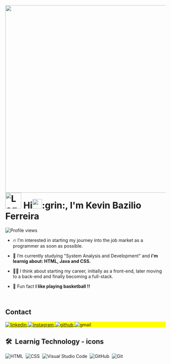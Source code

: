 <img align="right" height="590em" src="https://user-images.githubusercontent.com/103297964/190877943-1758877a-fcdf-47b8-becc-265c03f5ab6b.png"/>
<h1 align="left"> <img width= "50" src="https://user-images.githubusercontent.com/103297964/190863359-30ae6a7d-e762-47ed-b4d0-406628f82dde.jpg" alt="Logo_Kevin">&nbsp;Hi<img src="https://raw.githubusercontent.com/kaueMarques/kaueMarques/master/hi.gif" height="30px">:grin:, I'm Kevin Bazilio Ferreira</h1>
<p align="left"> <img src="https://komarev.com/ghpvc/?username=Diskevin&color=yellow" alt="Profile views" /> </p>

- :fire: I’m interested in starting my journey into the job market as a programmer as soon as possible. 

- :speech_balloon: I’m currently studying "System Analysis and Development" and **i'm learnig about: HTML, Java and CSS.**

- :man_technologist: I think about starting my career, initially as a front-end, later moving to a back-end and finally becoming a full-stack.

- :basketball: Fun fact **I like playing basketball !!**  
<br>

## Contact

<p align="left" style="background:yellow">
  
<a href="https://www.linkedin.com/in/kevin-bazilio-ferreira-b019881a2/" target="_blank">
  <img align="center" src="https://img.shields.io/badge/-Kevin%20Bazilio%20Ferreira-05122A?style=flat&logo=linkedin" alt="linkedin"/>
</a>
  
<a href="https://instagram.com/kevin.bazilio" target="_blank">
 <img align="center" src="https://img.shields.io/badge/-Kevin.Bazilio-05122A?style=flat&logo=instagram" alt="instagram"/>
</a>
  
<a href="https://github.com/Disckevin" target="_blank">
 <img align="center" src="https://img.shields.io/badge/-Diskevin-05122A?style=flat&logo=github" alt="github"/>
</a>
  
<a>
  <img align="center" src="https://img.shields.io/badge/disckevinbf@gmail.com-05122A?style=flat&logo=gmail" alt="gmail"/>
</a>
  
</p>

## 🛠 &nbsp;Learnig&nbsp;Technology&nbsp;-&nbsp;icons
![HTML](https://img.shields.io/badge/-HTML-05122A?style=flat&logo=HTML5)&nbsp;
![CSS](https://img.shields.io/badge/-CSS-05122A?style=flat&logo=CSS3&logoColor=1572B6)&nbsp;
![Visual Studio Code](https://img.shields.io/badge/-Visual%20Studio%20Code-05122A?style=flat&logo=visual-studio-code&logoColor=007ACC)&nbsp;
![GitHub](https://img.shields.io/badge/-GitHub-05122A?style=flat&logo=github)&nbsp;
![Git](https://img.shields.io/badge/-Git-05122A?style=flat&logo=git)&nbsp; 



<!--
<br><br>

## 🛠 &nbsp;Tech Stack

![JavaScript](https://img.shields.io/badge/-JavaScript-05122A?style=flat&logo=javascript)&nbsp;
![Node.js](https://img.shields.io/badge/-Node.js-05122A?style=flat&logo=node.js)&nbsp;
![HTML](https://img.shields.io/badge/-HTML-05122A?style=flat&logo=HTML5)&nbsp;
![CSS](https://img.shields.io/badge/-CSS-05122A?style=flat&logo=CSS3&logoColor=1572B6)&nbsp;
![React](https://img.shields.io/badge/-React-05122A?style=flat&logo=react)&nbsp;
![Git](https://img.shields.io/badge/-Git-05122A?style=flat&logo=git)&nbsp;
![GitHub](https://img.shields.io/badge/-GitHub-05122A?style=flat&logo=github)&nbsp;
![Markdown](https://img.shields.io/badge/-Markdown-05122A?style=flat&logo=markdown)&nbsp;
![Visual Studio Code](https://img.shields.io/badge/-Visual%20Studio%20Code-05122A?style=flat&logo=visual-studio-code&logoColor=007ACC)&nbsp;
![PostgreSQL](https://img.shields.io/badge/-PostgreSQL-05122A?style=flat&logo=postgresql)&nbsp;
![SQLite](https://img.shields.io/badge/-SQLite-05122A?style=flat&logo=sqlite)&nbsp;

<br><br>

## ⚙️ &nbsp;GitHub Analytics

<p align="left">
<img width="530em" src="https://github-readme-stats.vercel.app/api?username=Disckevin&show_icons=true&theme=vision-friendly-dark" alt="Disckevin's stats"/>
<img width="530em" src="https://github-readme-stats.vercel.app/api/top-langs/?username=Disckevin&layout=compact&theme=vision-friendly-dark" alt="Disckevin's most languages"/>
</p>
-->








